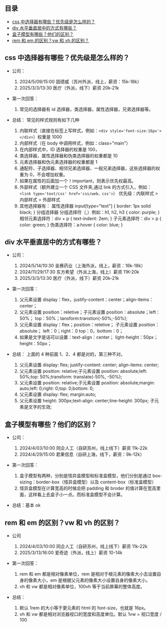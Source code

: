 ## 目录

- [css 中选择器有哪些？优先级是怎么样的？](##1)
- [div 水平垂直居中的方式有哪些？](##2)
- [盒子模型有哪些？他们的区别？](##3)
- [rem 和 em 的区别？vw 和 vh 的区别？](##4)

## css 中选择器有哪些？优先级是怎么样的？

- 公司：

  1. 2024/5/09/15:00 固德威（苏州外派，线上，薪资：15k-18k）
  2. 2025/3/3/13:30 医疗（外派，线下）薪资 20k-21k

- 第一次回答：

  1. 常见的选择器有 id 选择器，类选择器，属性选择器，兄弟选择器等。

- 总结：
  常见的样式规则有如下几种
  1. 内联样式（直接在标签上写样式，例如：`<div style='font-size:16px'></div>`）权重是 1000
  2. 内部样式（在 body 中调用样式，例如：class="main"）
  3. 在内部样式中，ID 选择器的权重是 100，
  4. 类选择器，属性选择器和伪类选择器的权重都是 10
  5. 元素选择器和伪元素选择器的权重都是 1
  6. 通配符、子选择器、相邻兄弟选择器、一般兄弟选择器，这些选择器的权重为 0，不会增加权重。
  7. 如果在属性的后面加一个！important，则表示优先权最高。
  8. 外部样式（额外建立一个 CSS 文件夹,通过 link 的方式引入，例如：`<link type='text/css' href='css/web、css'>`）
     优先级：内联样式 > 内部样式 > 外部样式
  9. 其他选择器有：
     属性选择器 input[type="text"] { border: 1px solid black; }
     分组选择器 分组选择符（,）例如：h1, h2, h3 { color: purple; }
     相邻元素选择符：div + p { text-indent: 2em; }
     子元素选择符：div > p { color: green; }
     伪类选择符：a:hover { color: blue; }

## div 水平垂直居中的方式有哪些？

- 公司：

  1. 2024/5/14/10:30 金赛药业（上海外派，线上，薪资：16k-18k）
  2. 2024/11/29/17:30 东方希望（外派上海，线上）薪资 11K-20k
  3. 2025/3/3/13:30 医疗（外派，线下）薪资 20k-21k

- 第一次回答：

  1. 父元素设置 display：flex，justify-content：center；align-items：center；
  2. 父元素设置 position：reletive；子元素设置 position：absolute；left：50%； top：50%；tansform:transtion(-50%;-50%);
  3. 父元素设置 display：flex；position：reletive； 子元素设置 position：absolute； left：0；right：0 top：0，bottom：0；
  4. 如果是文字是话可以设置：text-align：center； light-height：50px； height：50px；

- 总结：
  上面的 4 种前面 1、2、4 都是对的，第三种不对。
  1. 父元素设置 display: flex; justify-content: center; align-items: center;
  2. 父元素设置 position: relative;子元素设置 position: absolute;left: 50%;top: 50%;transform: translate(-50%, -50%);
  3. 父元素设置 position: relative;子元素设置 position: absolute;margin: auto;left: 0;right: 0;top: 0;bottom: 0;
  4. 父元素设置 display: flex; margin:auto;
  5. 父元素设置 height: 300px;text-align: center;line-height: 300px; 子元素是文字的生效;

## 盒子模型有哪些？他们的区别？

- 公司：

  1. 2024/4/03/10:00 同企人工（自研苏州，线上线下）薪资 11k-22k
  2. 2024/4/29/15:00 君果信息（自研上海，线下，薪资：9k-12k）

- 第一次回答：

  1.  盒子模型有两种，分别是怪异盒模型和标准盒模型，他们分别是通过 box-sizing：border-box（怪异盒模型）以及 content-box（标准盒模型）
  2.  怪异盒模型在计算宽高的时候会把 padding 和 broder 的值计算在宽高里面，这样看上去盒子小一点。而标准盒模型不会计算。

- 总结：基本 ok

## rem 和 em 的区别？vw 和 vh 的区别？

- 公司

  1. 2024/4/03/10:00 同企人工（自研苏州，线上线下）薪资 11k-22k
  2. 2025/3/13/16:00 爱奇迹（外派，线上）薪资 10-14k

- 第一次回答：

  1.  rem 和 em 都是相对像素单位，rem 是相对于根元素的像素大小去设置自身的像素大小，em 是根据父元素的像素大小设置自身的像素大小。
  2.  vh 和 vw 都是相对像素单位，100vh 等于当前屏幕的整体高度。

- 总结：
  1.  默认 1rem 的大小等于更元素的 html 的 font-size，也就是 16px。
  2.  vh 和 vw 都是相对浏览器视口的宽度和高度单位。默认 1vw = 视口宽度 / 100

